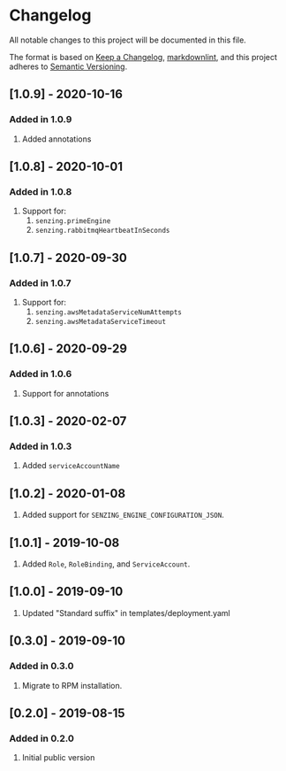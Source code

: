 # Changelog

All notable changes to this project will be documented in this file.

The format is based on [Keep a Changelog](https://keepachangelog.com/en/1.0.0/),
[markdownlint](https://dlaa.me/markdownlint/),
and this project adheres to [Semantic Versioning](https://semver.org/spec/v2.0.0.html).

## [1.0.9] - 2020-10-16

### Added in 1.0.9

1. Added annotations

## [1.0.8] - 2020-10-01

### Added in 1.0.8

1. Support for:
    1. `senzing.primeEngine`
    1. `senzing.rabbitmqHeartbeatInSeconds`

## [1.0.7] - 2020-09-30

### Added in 1.0.7

1. Support for:
    1. `senzing.awsMetadataServiceNumAttempts`
    1. `senzing.awsMetadataServiceTimeout`

## [1.0.6] - 2020-09-29

### Added in 1.0.6

1. Support for annotations

## [1.0.3] - 2020-02-07

### Added in 1.0.3

1. Added `serviceAccountName`

## [1.0.2] - 2020-01-08

1. Added support for `SENZING_ENGINE_CONFIGURATION_JSON`.

## [1.0.1] - 2019-10-08

1. Added `Role`, `RoleBinding`, and `ServiceAccount`.

## [1.0.0] - 2019-09-10

1. Updated "Standard suffix" in templates/deployment.yaml

## [0.3.0] - 2019-09-10

### Added in 0.3.0

1. Migrate to RPM installation.

## [0.2.0] - 2019-08-15

### Added in 0.2.0

1. Initial public version
